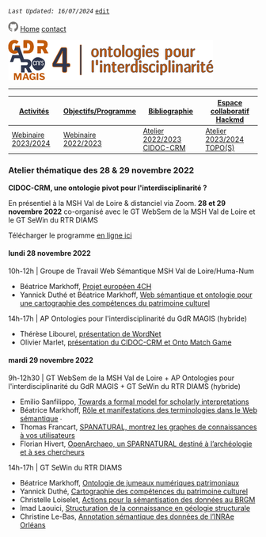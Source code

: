 
_`Last Updated: 16/07/2024`_ [`edit`](https://github.com/MAGISAR4/ontologies_4_interdisciplinarity/blob/main/pages/activites_3.md)

[![GitHub Logo](assets/user/github.png)](https://github.com/MAGISAR4/ontologies_4_interdisciplinarity)
[Home](.)
[contact](?page=contact)

![entête](img/2021-02_Icoentete-GDR_MAGIS_AR4.png)

---
| [Activités](?page=activites) | [Objectifs/Programme](?page=objectifs-et-programme) | [Bibliographie](?page=bibliographie) | [Espace collaboratif Hackmd](https://hackmd.io/team/MAGISAR4) |
|---|---|---|---|
| [Webinaire 2023/2024](?page=activites_1) | [Webinaire 2022/2023](?page=activites_2) | [Atelier 2022/2023 CIDOC-CRM](?page=activites_3) | [Atelier 2023/2024 TOPO(S)](?page=activites_4) |


### Atelier thématique des 28 & 29 novembre 2022
**CIDOC-CRM, une ontologie pivot pour l'interdisciplinarité ?**

En présentiel à la MSH Val de Loire & distanciel via Zoom. **28 et 29 novembre 2022**
co-organisé avec le GT WebSem de la MSH Val de Loire et le GT SeWin du RTR DIAMS

Télécharger le programme [en ligne ici](https://github.com/MAGISAR4/ontologies_4_interdisciplinarity/raw/main/ateliers/Journ%C3%A9es_ontologies_websemantique_28-29Nov2022.pdf)

#### lundi 28 novembre 2022 

10h-12h | Groupe de Travail Web Sémantique MSH Val de Loire/Huma-Num  
- Béatrice Markhoff, [Projet européen 4CH](https://github.com/MAGISAR4/ontologies_4_interdisciplinarity/raw/main/ateliers/20221128_BM_4CH_GTSemWeb.pdf)  
-  Yannick Duthé et Béatrice Markhoff, [Web sémantique et ontologie pour une cartographie des compétences du patrimoine culturel](https://github.com/MAGISAR4/ontologies_4_interdisciplinarity/raw/main/ateliers/20221128_YD_PresentationHeCo_GTSemWeb.pdf)  



14h-17h | AP Ontologies pour l'interdisciplinarité du GdR MAGIS (hybride)   
- Thérèse Libourel, [présentation de WordNet](https://github.com/MAGISAR4/ontologies_4_interdisciplinarity/raw/main/ateliers/20221128_TL_Ontowordnet.pdf)  
- Olivier Marlet, [présentation du CIDOC-CRM et Onto Match Game](https://github.com/MAGISAR4/ontologies_4_interdisciplinarity/raw/main/ateliers/20221128_OM_IntroCIDOC.pdf)  
 

#### mardi 29 novembre 2022

9h-12h30 | GT WebSem de la MSH Val de Loire + AP Ontologies pour l'interdisciplinarité du GdR MAGIS + GT SeWin du RTR DIAMS (hybride)  
- Emilio Sanfilippo, [Towards a formal model for scholarly interpretations](https://github.com/MAGISAR4/ontologies_4_interdisciplinarity/raw/main/ateliers/20221129_ES_FormalModelInterpretation.pdf)  
- Béatrice Markhoff, [Rôle et manifestations des terminologies dans le Web sémantique](https://github.com/MAGISAR4/ontologies_4_interdisciplinarity/raw/main/ateliers/20221129_BM_TermWebSem.pdf) ∙ 
- Thomas Francart, [SPANATURAL, montrez les graphes de connaissances à vos utilisateurs](https://github.com/MAGISAR4/ontologies_4_interdisciplinarity/raw/main/ateliers/20221129_TF_SPARNATURAL/SPARNATURAL-ThomasFrancart-20220617.pdf)  
- Florian Hivert, [OpenArchaeo, un SPARNATURAL destiné à l’archéologie et à ses chercheurs](https://github.com/MAGISAR4/ontologies_4_interdisciplinarity/raw/main/ateliers/20221129_FH_PresentationOpenArchaeo.pdf)  

14h-17h | GT SeWin du RTR DIAMS  
- Béatrice Markhoff, [Ontologie de jumeaux numériques patrimoniaux](https://github.com/MAGISAR4/ontologies_4_interdisciplinarity/raw/main/ateliers/20221129_BM_HeritageDigitalTwin.pdf)  
- Yannick Duthé, [Cartographie des compétences du patrimoine culturel](https://github.com/MAGISAR4/ontologies_4_interdisciplinarity/raw/main/ateliers/20221129_YD_presentation-carto4ch-v1.4.pdf)  
- Christelle Loiselet, [Actions pour la sémantisation des données au BRGM](https://github.com/MAGISAR4/ontologies_4_interdisciplinarity/raw/main/ateliers/20221129_CLB_annotation_semantique_inrae.pdf)  
- Imad Laouici, [Structuration de la connaissance en géologie structurale](https://github.com/MAGISAR4/ontologies_4_interdisciplinarity/raw/main/ateliers/20221129_IL_StructurationConnaissanceGeologie.pdf)  
- Christine Le-Bas, [Annotation sémantique des données de l’INRAe Orléans](https://github.com/MAGISAR4/ontologies_4_interdisciplinarity/raw/main/ateliers/20221129_CLB_annotation_semantique_inrae.pdf)  
